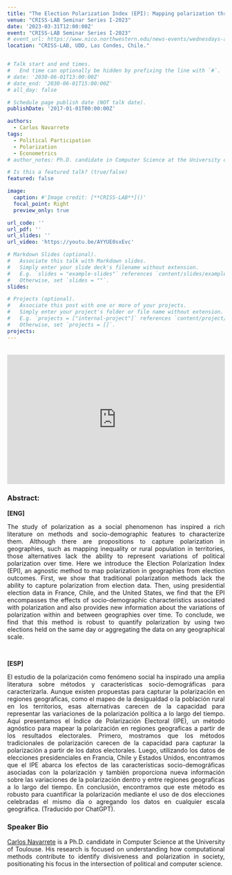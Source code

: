 ```yaml
---
title: "The Election Polarization Index (EPI): Mapping polarization through elections [Virtual Talk]"
venue: "CRISS-LAB Seminar Series I-2023"
date: '2023-03-31T12:00:00Z'
event: "CRISS-LAB Seminar Series I-2023"
# event_url: https://www.nico.northwestern.edu/news-events/wednesdays-at-nico/speakers-2021.html
location: "CRISS-LAB, UDD, Las Condes, Chile."


# Talk start and end times.
#   End time can optionally be hidden by prefixing the line with `#`.
# date: '2030-06-01T13:00:00Z'
# date_end: '2030-06-01T15:00:00Z'
# all_day: false

# Schedule page publish date (NOT talk date).
publishDate: '2017-01-01T00:00:00Z'

authors: 
  - Carlos Navarrete
tags: 
  - Political Participation
  - Polarization
  - Econometrics
# author_notes: Ph.D. candidate in Computer Science at the University of Toulouse.

# Is this a featured talk? (true/false)
featured: false

image:
  caption: #'Image credit: [**CRISS-LAB**]()'
  focal_point: Right
  preview_only: true

url_code: ''
url_pdf: ''
url_slides: ''
url_video: 'https://youtu.be/AYYUE0sxEvc'

# Markdown Slides (optional).
#   Associate this talk with Markdown slides.
#   Simply enter your slide deck's filename without extension.
#   E.g. `slides = "example-slides"` references `content/slides/example-slides.md`.
#   Otherwise, set `slides = ""`.
slides:

# Projects (optional).
#   Associate this post with one or more of your projects.
#   Simply enter your project's folder or file name without extension.
#   E.g. `projects = ["internal-project"]` references `content/project/deep-learning/index.md`.
#   Otherwise, set `projects = []`.
projects:
---
```


<head>
<script src="https://cdn.jsdelivr.net/npm/add-to-calendar-button@2" async defer></script>

</head>


<div>
<add-to-calendar-button
  name="The Election Polarization Index (EPI): Mapping polarization through elections. CRISS-LAB"
  description="Zoom link: https://udd.zoom.us/j/82674667828?pwd=amlmNlk3R0hPZzlFOTRYY2tZRW9Gdz09"
  startDate="2023-03-31"
  endDate="2023-03-31"
  startTime="12:00"
  endTime="13:30"
  location="Virtual"
  options="['Apple','Google','iCal','Microsoft365','Outlook.com','Yahoo']"
  timeZone="America/Santiago"
  trigger="click"
  inline
  listStyle="modal"
  iCalFileName="Reminder-Event"
  >
</add-to-calendar-button>
</div>

<br>

<div>
<iframe margin= "center" width="100%" height="300vh" src="https://www.youtube.com/embed/AYYUE0sxEvc" title="The Election Polarization Index (EPI): Mapping polarization through elections." frameborder="0" allow="accelerometer; autoplay; clipboard-write; encrypted-media; gyroscope; picture-in-picture" allowfullscreen></iframe>

</div>

### Abstract:
<div>

**[ENG]**
<p align="justify"> The study of polarization as a social phenomenon has inspired a rich literature on methods and socio-demographic features to characterize them. Although there are propositions to capture polarization in geographies, such as mapping inequality or rural population in territories, those alternatives lack the ability to represent variations of political polarization over time. Here we introduce the Election Polarization Index (EPI), an agnostic method to map polarization in geographies from election outcomes. First, we show that traditional polarization methods lack the ability to capture polarization from election data. Then, using presidential election data in France, Chile, and the United States, we find that the EPI encompasses the effects of socio-demographic characteristics associated with polarization and also provides new information about the variations of polarization within and between geographies over time. To conclude, we find that this method is robust to quantify polarization by using two elections held on the same day or aggregating the data on any geographical scale.
</p>
<br>

**[ESP]**
<p align="justify"> El estudio de la polarización como fenómeno social ha inspirado una amplia literatura sobre métodos y características socio-demográficas para caracterizarla. Aunque existen propuestas para capturar la polarización en regiones geograficas, como el mapeo de la desigualdad o la población rural en los territorios, esas alternativas carecen de la capacidad para representar las variaciones de la polarización política a lo largo del tiempo. Aquí presentamos el Índice de Polarización Electoral (IPE), un método agnóstico para mapear la polarización en regiones geograficas a partir de los resultados electorales. Primero, mostramos que los métodos tradicionales de polarización carecen de la capacidad para capturar la polarización a partir de los datos electorales. Luego, utilizando los datos de elecciones presidenciales en Francia, Chile y Estados Unidos, encontramos que el IPE abarca los efectos de las características socio-demográficas asociadas con la polarización y también proporciona nueva información sobre las variaciones de la polarización dentro y entre regiones geograficas a lo largo del tiempo. En conclusión, encontramos que este método es robusto para cuantificar la polarización mediante el uso de dos elecciones celebradas el mismo día o agregando los datos en cualquier escala geográfica. (Traducido por ChatGPT).
</p>

### Speaker Bio
<p align="justify"> <a href="https://scholar.google.com/citations?user=JqTxoC0AAAAJ&hl=de&oi=sra">Carlos Navarrete</a> is a Ph.D. candidate in Computer Science at the University of Toulouse. His research is focused on understanding how computational methods contribute to identify divisiveness and polarization in society, positionating his focus in the intersection of political and computer science. </p>

</div>


<!-- <div>
<iframe margin= "center" width="100%" height="300vh" src="https://www.youtube.com/embed/LRAXesnTJ9Y" title="Quantifying Success in Ballet - NetSci Conference 2022" frameborder="0" allow="accelerometer; autoplay; clipboard-write; encrypted-media; gyroscope; picture-in-picture" allowfullscreen></iframe>

</div> -->
